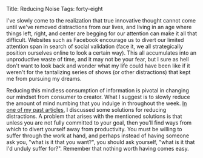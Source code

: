 Title: Reducing Noise
Tags: forty-eight

I've slowly come to the realization that true innovative thought cannot come
until we've removed distractions from our lives, and living in an age where
things left, right, and center are begging for our attention can make it all
that difficult. Websites such as Facebook encourage us to divert our limited
attention span in search of social validation (face it, we all strategically
position ourselves online to look a certain way). This all accumulates into an
unproductive waste of time, and it may not be your fear, but I sure as hell
don't want to look back and wonder what my life could have been like if it
weren't for the tantalizing series of shows (or other distractions) that kept
me from pursuing my dreams.



Reducing this mindless consumption of information is pivotal in changing our
mindset from consumer to creator. What I suggest is to slowly reduce the
amount of mind numbing that you indulge in throughout the week. [In one of my
past articles](http://giorgiodelgado.ca/work-now-relax-later.html "Work Now,
Relax Later"), I discussed some solutions for reducing distractions. A problem
that arises with the mentioned solutions is that unless you are not fully
committed to your goal, then you'll find ways from which to divert yourself
away from productivity. You must be willing to suffer through the work at
hand, and perhaps instead of having someone ask you, "what is it that you
want?", you should ask yourself, "what is it that I'd unduly suffer for?".
Remember that nothing worth having comes easy.

